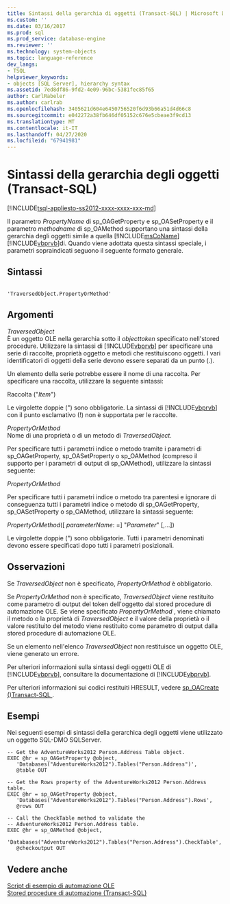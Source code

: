 ```yaml
---
title: Sintassi della gerarchia di oggetti (Transact-SQL) | Microsoft Docs
ms.custom: ''
ms.date: 03/16/2017
ms.prod: sql
ms.prod_service: database-engine
ms.reviewer: ''
ms.technology: system-objects
ms.topic: language-reference
dev_langs:
- TSQL
helpviewer_keywords:
- objects [SQL Server], hierarchy syntax
ms.assetid: 7ed8df86-9fd2-4e09-96bc-5381fec85f65
author: CarlRabeler
ms.author: carlrab
ms.openlocfilehash: 3405621d604e6450756520f6d93b66a51d4d66c8
ms.sourcegitcommit: e042272a38fb646df05152c676e5cbeae3f9cd13
ms.translationtype: MT
ms.contentlocale: it-IT
ms.lasthandoff: 04/27/2020
ms.locfileid: "67941981"
---
```

# <a name="object-hierarchy-syntax-transact-sql"></a>Sintassi della gerarchia degli oggetti (Transact-SQL)
[!INCLUDE[tsql-appliesto-ss2012-xxxx-xxxx-xxx-md](../../includes/tsql-appliesto-ss2012-xxxx-xxxx-xxx-md.md)]

  Il parametro *PropertyName* di sp_OAGetProperty e sp_OASetProperty e il parametro *methodname* di sp_OAMethod supportano una sintassi della gerarchia degli oggetti simile a quella [!INCLUDE[msCoName](../../includes/msconame-md.md)] [!INCLUDE[vbprvb](../../includes/vbprvb-md.md)]di. Quando viene adottata questa sintassi speciale, i parametri sopraindicati seguono il seguente formato generale.  
  
## <a name="syntax"></a>Sintassi  
  
```  
  
'TraversedObject.PropertyOrMethod'  
```  
  
## <a name="arguments"></a>Argomenti  
 *TraversedObject*  
 È un oggetto OLE nella gerarchia sotto il *objecttoken* specificato nell'stored procedure. Utilizzare la sintassi di [!INCLUDE[vbprvb](../../includes/vbprvb-md.md)] per specificare una serie di raccolte, proprietà oggetto e metodi che restituiscono oggetti. I vari identificatori di oggetti della serie devono essere separati da un punto (.).  
  
 Un elemento della serie potrebbe essere il nome di una raccolta. Per specificare una raccolta, utilizzare la seguente sintassi:  
  
 Raccolta ("*Item*")  
  
 Le virgolette doppie (") sono obbligatorie. La sintassi di [!INCLUDE[vbprvb](../../includes/vbprvb-md.md)] con il punto esclamativo (!) non è supportata per le raccolte.  
  
 *PropertyOrMethod*  
 Nome di una proprietà o di un metodo di *TraversedObject*.  
  
 Per specificare tutti i parametri indice o metodo tramite i parametri di sp_OAGetProperty, sp_OASetProperty o sp_OAMethod (compreso il supporto per i parametri di output di sp_OAMethod), utilizzare la sintassi seguente:  
  
 *PropertyOrMethod*  
  
 Per specificare tutti i parametri indice o metodo tra parentesi e ignorare di conseguenza tutti i parametri indice o metodo di sp_OAGetProperty, sp_OASetProperty o sp_OAMethod, utilizzare la sintassi seguente:  
  
 *PropertyOrMethod*([ *parameterName*: =] "*Parameter*" [,...])  
  
 Le virgolette doppie (") sono obbligatorie. Tutti i parametri denominati devono essere specificati dopo tutti i parametri posizionali.  
  
## <a name="remarks"></a>Osservazioni  
 Se *TraversedObject* non è specificato, *PropertyOrMethod* è obbligatorio.  
  
 Se *PropertyOrMethod* non è specificato, *TraversedObject* viene restituito come parametro di output del token dell'oggetto dal stored procedure di automazione OLE. Se viene specificato *PropertyOrMethod* , viene chiamato il metodo o la proprietà di *TraversedObject* e il valore della proprietà o il valore restituito del metodo viene restituito come parametro di output dalla stored procedure di automazione OLE.  
  
 Se un elemento nell'elenco *TraversedObject* non restituisce un oggetto OLE, viene generato un errore.  
  
 Per ulteriori informazioni sulla sintassi degli oggetti OLE di [!INCLUDE[vbprvb](../../includes/vbprvb-md.md)], consultare la documentazione di [!INCLUDE[vbprvb](../../includes/vbprvb-md.md)].  
  
 Per ulteriori informazioni sui codici restituiti HRESULT, vedere [sp_OACreate &#40;&#41;Transact-SQL ](../../relational-databases/system-stored-procedures/sp-oacreate-transact-sql.md).  
  
## <a name="examples"></a>Esempi  
 Nei seguenti esempi di sintassi della gerarchica degli oggetti viene utilizzato un oggetto SQL-DMO SQLServer.  
  
```  
-- Get the AdventureWorks2012 Person.Address Table object.  
EXEC @hr = sp_OAGetProperty @object,  
   'Databases("AdventureWorks2012").Tables("Person.Address")',  
   @table OUT  
  
-- Get the Rows property of the AdventureWorks2012 Person.Address table.  
EXEC @hr = sp_OAGetProperty @object,  
   'Databases("AdventureWorks2012").Tables("Person.Address").Rows',  
   @rows OUT  
  
-- Call the CheckTable method to validate the   
-- AdventureWorks2012 Person.Address table.  
EXEC @hr = sp_OAMethod @object,  
   'Databases("AdventureWorks2012").Tables("Person.Address").CheckTable',  
   @checkoutput OUT  
```  
  
## <a name="see-also"></a>Vedere anche  
 [Script di esempio di automazione OLE](../../relational-databases/stored-procedures/ole-automation-sample-script.md)   
 [Stored procedure di automazione &#40;Transact-SQL&#41;](../../relational-databases/system-stored-procedures/ole-automation-stored-procedures-transact-sql.md)  
  
  
